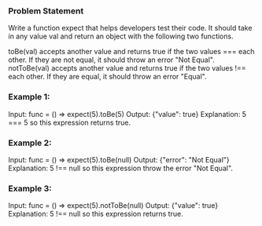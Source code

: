 ### Problem Statement
Write a function expect that helps developers test their code. It should take in any value val and return an object with the following two functions.

toBe(val) accepts another value and returns true if the two values === each other. If they are not equal, it should throw an error "Not Equal".
notToBe(val) accepts another value and returns true if the two values !== each other. If they are equal, it should throw an error "Equal".
 

### Example 1:
Input: func = () => expect(5).toBe(5)
Output: {"value": true}
Explanation: 5 === 5 so this expression returns true.

### Example 2:
Input: func = () => expect(5).toBe(null)
Output: {"error": "Not Equal"}
Explanation: 5 !== null so this expression throw the error "Not Equal".

### Example 3:
Input: func = () => expect(5).notToBe(null)
Output: {"value": true}
Explanation: 5 !== null so this expression returns true.